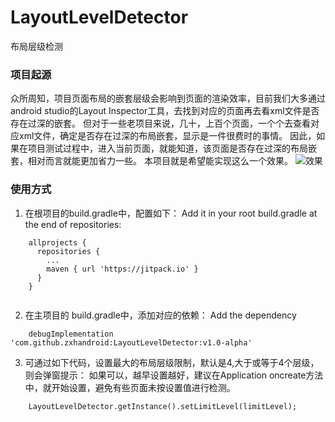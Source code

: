 # LayoutLevelDetector
布局层级检测

### 项目起源
众所周知，项目页面布局的嵌套层级会影响到页面的渲染效率，目前我们大多通过android studio的Layout Inspector工具，去找到对应的页面再去看xml文件是否存在过深的嵌套。
但对于一些老项目来说，几十，上百个页面，一个个去查看对应xml文件，确定是否存在过深的布局嵌套，显示是一件很费时的事情。
因此，如果在项目测试过程中，进入当前页面，就能知道，该页面是否存在过深的布局嵌套，相对而言就能更加省力一些。
本项目就是希望能实现这么一个效果。
![效果]()

### 使用方式

1. 在根项目的build.gradle中，配置如下：
Add it in your root build.gradle at the end of repositories:

```
    allprojects {
      repositories {
        ...
        maven { url 'https://jitpack.io' }
      }
    }
  
```

2. 在主项目的 build.gradle中，添加对应的依赖：
Add the dependency

```
    debugImplementation 'com.github.zxhandroid:LayoutLevelDetector:v1.0-alpha'

```

3. 可通过如下代码，设置最大的布局层级限制，默认是4,大于或等于4个层级，则会弹窗提示：
  如果可以，越早设置越好，建议在Application oncreate方法中，就开始设置，避免有些页面未按设置值进行检测。

```
    LayoutLevelDetector.getInstance().setLimitLevel(limitLevel);
    
```

